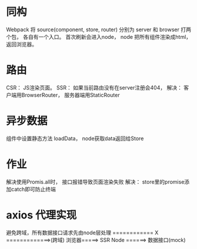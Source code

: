 # 同构
Webpack 将 source(component, store, router) 分别为 server 和 browser 打两个包， 各自有一个入口。
首次刷新会进入node， node 把所有组件渲染成html，返回浏览器。

# 路由
CSR： JS渲染页面。
SSR： 如果当前路由没有在server注册会404， 
解决： 客户端用BrowserRouter， 服务器端用StaticRouter


# 异步数据
组件中设置静态方法 loadData， node获取data返回给Store

# 作业
解决使用Promis.all时， 接口报错导致页面渲染失败
解决： store里的promise添加catch即可防止终端


# axios 代理实现
避免跨域，所有数据接口请求先由node层处理
============ X =============>(跨域)
浏览器=====> SSR Node ======> 数据接口(mock)
